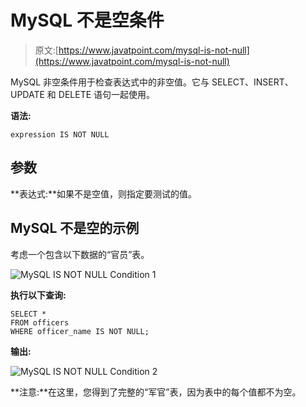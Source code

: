 # MySQL 不是空条件

> 原文:[https://www.javatpoint.com/mysql-is-not-null](https://www.javatpoint.com/mysql-is-not-null)

MySQL 非空条件用于检查表达式中的非空值。它与 SELECT、INSERT、UPDATE 和 DELETE 语句一起使用。

**语法:**

```
expression IS NOT NULL

```

## 参数

**表达式:**如果不是空值，则指定要测试的值。

## MySQL 不是空的示例

考虑一个包含以下数据的“官员”表。

![MySQL IS NOT NULL Condition 1](../Images/cf806e0388e19160cac54943b021d02d.png)

**执行以下查询:**

```
SELECT *
FROM officers
WHERE officer_name IS NOT NULL;

```

**输出:**

![MySQL IS NOT NULL Condition 2](../Images/982a68599b8b51b0009df24fd1258548.png)

**注意:**在这里，您得到了完整的“军官”表，因为表中的每个值都不为空。